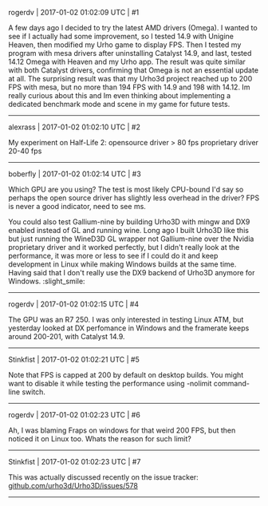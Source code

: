 rogerdv | 2017-01-02 01:02:09 UTC | #1

A few days ago I decided to try the latest AMD drivers (Omega).  I wanted to see if I actually had some improvement, so I tested 14.9 with Unigine Heaven, then modified my Urho game to display FPS. Then I tested my program with mesa drivers after uninstalling Catalyst 14.9, and last, tested 14.12 Omega with Heaven and my Urho app. The result was quite similar with both Catalyst drivers, confirming that Omega is not an essential update at all. The surprising result was that my Urho3d project reached up to 200 FPS with mesa, but no more than 194 FPS with 14.9 and 198 with 14.12. 
Im really curious about this and Im even thinking about implementing a dedicated benchmark mode and scene in my game for future tests.

-------------------------

alexrass | 2017-01-02 01:02:10 UTC | #2

My experiment on Half-Life 2:
opensource driver > 80 fps
proprietary driver 20-40 fps

-------------------------

boberfly | 2017-01-02 01:02:14 UTC | #3

Which GPU are you using? The test is most likely CPU-bound I'd say so perhaps the open source driver has slightly less overhead in the driver? FPS is never a good indicator, need to see ms.

You could also test Gallium-nine by building Urho3D with mingw and DX9 enabled instead of GL and running wine. Long ago I built Urho3D like this but just running the WineD3D GL wrapper not Gallium-nine over the Nvidia proprietary driver and it worked perfectly, but I didn't really look at the performance, it was more or less to see if I could do it and keep development in Linux while making Windows builds at the same time. Having said that I don't really use the DX9 backend of Urho3D anymore for Windows. :slight_smile:

-------------------------

rogerdv | 2017-01-02 01:02:15 UTC | #4

The GPU was an R7 250. I was only interested in testing Linux ATM, but yesterday looked at DX perfomance in Windows and the framerate keeps around 200-201, with Catalyst 14.9.

-------------------------

Stinkfist | 2017-01-02 01:02:21 UTC | #5

Note that FPS is capped at 200 by default on desktop builds. You might want to disable it while testing the performance using -nolimit command-line switch.

-------------------------

rogerdv | 2017-01-02 01:02:23 UTC | #6

Ah, I was blaming Fraps on windows for that weird 200 FPS, but then noticed it on Linux too. Whats the reason for such limit?

-------------------------

Stinkfist | 2017-01-02 01:02:23 UTC | #7

This was actually discussed recently on the issue tracker: [github.com/urho3d/Urho3D/issues/578](https://github.com/urho3d/Urho3D/issues/578)

-------------------------

